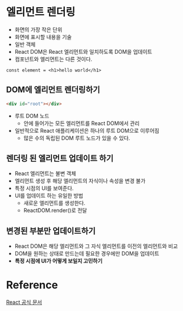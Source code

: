 # 엘리먼트 렌더링

* 화면의 가장 작은 단위
* 화면에 표시할 내용을 기술
* 일반 객체
* React DOM은 React 엘리먼트와 일치하도록 DOM을 업데이트
* 컴포넌트와 엘리먼트는 다른 것이다.

```React
const element = <h1>hello world</h1>
```



## DOM에 엘리먼트 렌더링하기

```html
<div id="root"></div>
```

* 루트 DOM 노드
  * 안에 들어가는 모든 엘리먼트를 React DOM에서 관리
* 일반적으로 React 애플리케이션은 하나의 루트 DOM으로 이루어짐
  * 많은 수의 독립된 DOM 루트 노드가 있을 수 있다.



## 렌더링 된 엘리먼트 업데이트 하기

* React 엘리먼트는 불변 객체
* 엘리먼트 생성 후 해당 엘리먼트의 자식이나 속성을 변경 불가
* 특정 시점의 UI를 보여준다.
* UI를 업데이트 하는 유일한 방법
  * 새로운 엘리먼트를 생성한다.
  * ReactDOM.render()로 전달



## 변경된 부분만 업데이트하기

* React DOM은 해당 엘리먼트와 그 자식 엘리먼트를 이전의 엘리먼트와 비교
* DOM을 원하는 상태로 만드는데 필요한 경우에만 DOM을 업데이트
* **특정 시점에 UI가 어떻게 보일지 고민하기**

# Reference

[React 공식 문서](https://ko.reactjs.org/)
